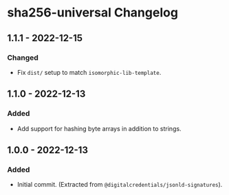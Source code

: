 # sha256-universal Changelog

## 1.1.1 - 2022-12-15
### Changed
- Fix `dist/` setup to match `isomorphic-lib-template`.

## 1.1.0 - 2022-12-13

### Added
- Add support for hashing byte arrays in addition to strings.

## 1.0.0 - 2022-12-13

### Added
- Initial commit. (Extracted from `@digitalcredentials/jsonld-signatures`).
